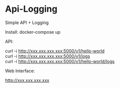 # Api-Logging
Simple API + Logging

Install: docker-compose up

API:

curl -i http://xxx.xxx.xxx.xxx:5000/v1/hello-world
<br>
curl -i http://xxx.xxx.xxx.xxx:5000/v1/logs
<br>
curl -i http://xxx.xxx.xxx.xxx:5000/v1/hello-world/logs

Web Interface:

http://xxx.xxx.xxx.xxx
